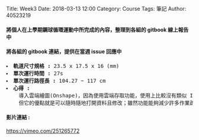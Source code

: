Title: Week3
Date: 2018-03-13 12:00
Category: Course
Tags: 筆記
Author: 40523219

<h4>將個人在上學期鋼球循環運動中所完成的內容，整理到各組的 gitbook 線上報告中</h4>
<h4>將各組的 gitbook 連結，提供在當週 issue 回應中</h4>

<!-- PELICAN_END_SUMMARY -->

<pre>
<li><b>軌道尺寸規格 : </b>23.5 x 17.5 x 16 (mm)
<li><b>單次運行時間 : </b>27s
<li><b>單次運行路徑長 : </b>104.27 ~ 117 cm
<li><b>心得 :</b>
    導入雲端繪圖(Onshape)，因為使用雲端存取功能，使用上比較沒有類似 Inventor & Slideworld 的功能以及即時存取好，<br>    但它的優點就是可以隨時隨地打開資料且修改；雖然功能能夠減少許多作業疏失，但我覺得 V-rep 在操作方面分劃太粗略。
</pre>

<h4>影片連結 :</h4> <a href="https://vimeo.com/251265772">https://vimeo.com/251265772 </a>
<section data-markdown>
    <script type="text/template">
        <iframe src="https://vimeo.com/251265772" width="640" height="492" frameborder="0" webkitallowfullscreen mozallowfullscreen allowfullscreen></iframe>
    </script>
</section>